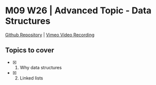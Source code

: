 # M09 W26 | Advanced Topic - Data Structures
[Github Repository]() | [Vimeo Video Recording]()

## Topics to cover 

* [X] 1. Why data structures
* [X] 2. Linked lists

